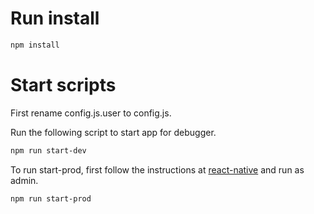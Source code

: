 # Run install
```bash
npm install
```

# Start scripts
First rename config.js.user to config.js.

Run the following script to start app for debugger.
```bash
npm run start-dev
```

To run start-prod, first follow the instructions at [react-native](http://facebook.github.io/react-native/docs/signed-apk-android.html) and run as admin.
```bash
npm run start-prod
```
